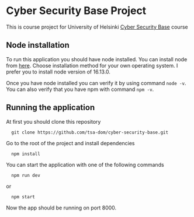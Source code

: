 # Cyber Security Base Project

This is course project for University of Helsinki [Cyber Security Base](https://cybersecuritybase.mooc.fi/module-3.1) course

## Node installation

To run this application you should have node installed. You can install node from [here](https://nodejs.org/en/download/). Choose installation method for your own operating system. I prefer you to install node version of 16.13.0.

Once you have node installed you can verify it by using command ```node -v```. You can also verify that you have npm with command ```npm -v```.

## Running the application

At first you should clone this repository
      
      git clone https://github.com/tsa-dom/cyber-security-base.git

Go to the root of the project and install dependencies

      npm install

You can start the application with one of the following commands

      npm run dev

or

      npm start
      
Now the app should be running on port 8000.
